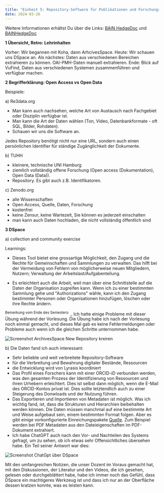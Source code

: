 ```yaml
---
title: "Einheit 5: Repository-Software für Publikationen und Forschungsdaten"
date: 2024-03-26
---
```

Weitere Informationen erhältst Du über die Links: 
<a href="https://pad.gwdg.de/ycs5WlX8R_6aiNDebpvJoA# #">BAIN HedgeDoc</a>
und <a href="https://pad.gwdg.de/suv2C7XsSrWtf9O7VRFJXg#">BAINHedgeDoc</a>

**1 Übersicht, Retro: Lehrinhalten**

Vorher: Wir begannen mit Koha, dann ArhcivesSpace.
Heute: Wir schauen uns DSpace an. 
Als nächstes: Daten aus verschiedenen Bereichen extrahieren zu können. OAI-PMH-Daten manuell extrahieren. 
Ende: Blick auf VuFind, Daten aus verschiedenen Systemen zusammenführen und verfügbar machen.

**2 Begrifferklärung: Open Access vs Open Data**

Beispiele: 

a) Re3data.org 
- Man kann auch nachsehen, welche Art von Austausch nach Fachgebiet oder Disziplin verfügbar ist.
- Man kann die Art der Daten wählen (Ton, Video, Datenbankformate - oft SQL, Bilder, Rohdaten).
- Schauen wir uns die Software an.

Jedes Repository benötigt nicht nur eine URL, sondern auch einen persönlichen Identifier für ständige Zugänglichkeit der Dokumente. 

b) TUHH
- kleinere, technische UNI Hamburg
- ziemlich vollständig offene Forschung (Open access (Dokumentation), Open Data (Data)). 
- Repository. Es gibt auch z.B. Identifikatoren.

c) Zenodo.org
- alle Wissenschaften
- Open Access, Quelle, Daten, Forschung
- kostenfrei
- keine Zensur, keine Wartezeit, Sie können es jederzeit einschalten
- man kann auch Daten hochladen, die nicht vollständig öffentlich sind

**3 DSpace**

a) collection and community exercise

Learnings:

- Dieses Tool bietet eine grossartige Möglichkeit, den Zugang und die Rechte für Gemeinschaften und Sammlungen zu verwalten. Das hilft bei der Vermeidung von Fehlern von möglicherweise neuen Mitgliedern, Nutzern; Verwaltung der Arbeitslast/Aufgabenteilung.

- Es erleichtert auch die Arbeit, weil man über eine Schnittstelle auf die Daten der Organisation zugreifen kann. Wenn ich zu einer bestimmten Sammlung gehe und "Authorizations" wähle, kann ich den Zugang bestimmter Personen oder Organisationen hinzufügen, löschen oder ihre Rechte ändern.

<sup>Bemerkung vom Ende des Semesters:</sup> _ Ich hatte einige Probleme mit dieser Übung während der Vorlesung. Die Übung habe ich nach der Vorlesung noch einmal gemacht, und dieses Mal gab es keine Fehlermeldungen oder Probleme auch wenn ich die gleichen Schritte unternommen habe.

<img src="/BAIN_lerntagebuch/docs/assets/images/10_Screenshot_2024_03_26.png" alt="Screenshot ArchivesSpace New Repository kreiren">

b) Die Daten fand ich auch interessant:
- Sehr beliebte und weit verbreitete Repository-Software
- für die Verbreitung und Bewahrung digitaler Bestände, Ressourcen
- die Entwicklung wird von Lyrasis koordiniert
- Das Profil eines Forschers kann mit einer ORCID-iD verbunden werden, was den gesamten Prozess der Identifizierung von Ressourcen und ihren Urhebern erleichtert. Dies ist selbst dann möglich, wenn die E-Mail des ORCID-Kontos privat ist. Dies sollte letztendlich auch zu einer Steigerung des Donwloads und der Nutzung führen.
- Das Exportieren und Importieren von Metadaten ist möglich. Was ich wichtig fand, ist, dass die Strukturen und Hierarchien beibehalten werden können. Die Daten müssen manchmal auf eine bestimmte Art und Weise aufgebaut sein, einem bestimmten Format folgen. Aber es gibt einige vorkonfigurierte Einreichungspakete <a href="https://wiki.lyrasis.org/display/DSDOC7x/Importing+and+Exporting+Content+via+Packages">Quelle<a>. Zum Beispiel werden bei PDF Metadaten aus den Dateieigenschaften im PDF-Dokument extrahiert. 
- Ich habe ChatGPT auch nach den Vor- und Nachteilen des Systems gefragt, um zu sehen, ob ich etwas sehr Offensichtliches übersehen habe. Ein Teil seiner Antwort war dies:

<img src="/BAIN_lerntagebuch/docs/assets/images/11_Screenshot_2024_03_26.png" alt="Screenshot ChatGpt über DSpace">

Mit den umfangreichen Notizen, die unser Dozent im Voraus gemacht hat, mit den Diskussionen, der Literatur und den Videos, die ich gesehen, gelesen oder durchgeblättert habe, habe ich immer noch das Gefühl, dass DSpace ein machtigeres Werkzeug ist und dass ich nur an der Oberfläche dessen kratzen konnte, was es leisten kann.


